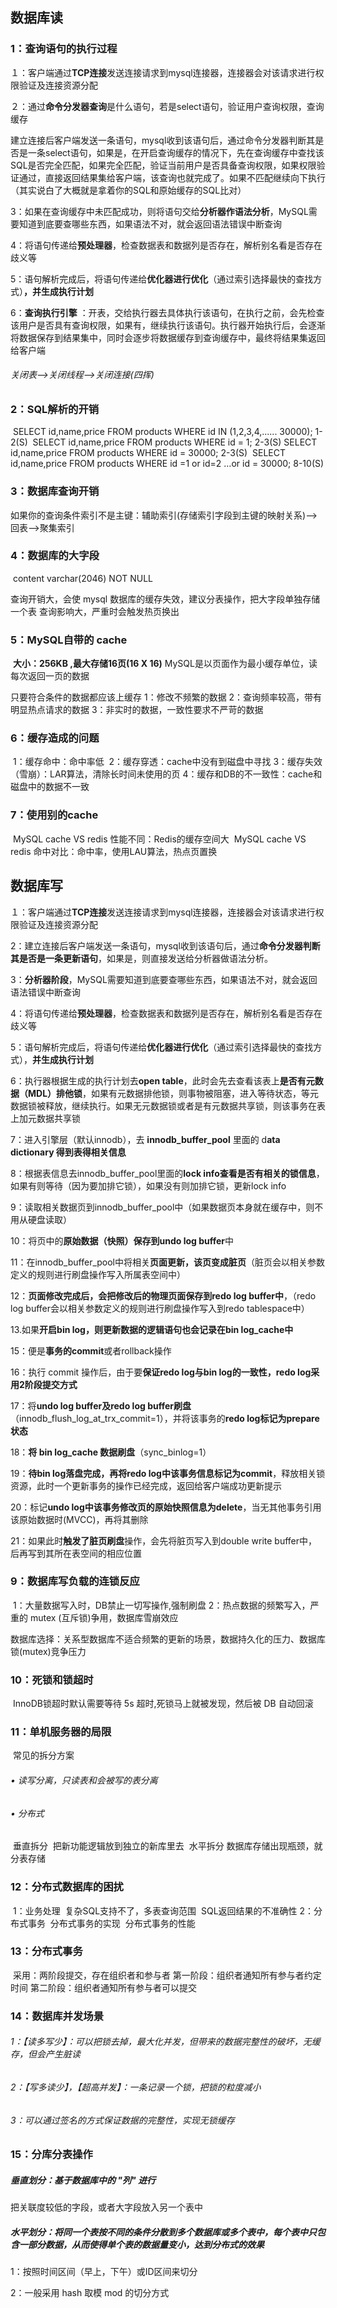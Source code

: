 ## 数据库读

### 1：查询语句的执行过程

１：客户端通过**TCP连接**发送连接请求到mysql连接器，连接器会对该请求进行权限验证及连接资源分配

２：通过**命令分发器查询**是什么语句，若是select语句，验证用户查询权限，查询缓存

建立连接后客户端发送一条语句，mysql收到该语句后，通过命令分发器判断其是否是一条select语句，如果是，在开启查询缓存的情况下，先在查询缓存中查找该SQL是否完全匹配，如果完全匹配，验证当前用户是否具备查询权限，如果权限验证通过，直接返回结果集给客户端，该查询也就完成了。如果不匹配继续向下执行								（其实说白了大概就是拿着你的SQL和原始缓存的SQL比对）

3：如果在查询缓存中未匹配成功，则将语句交给**分析器作语法分析**，MySQL需要知道到底要查哪些东西，如果语法不对，就会返回语法错误中断查询

4：将语句传递给**预处理器**，检查数据表和数据列是否存在，解析别名看是否存在歧义等

5：语句解析完成后，将语句传递给**优化器进行优化**（通过索引选择最快的查找方式）**，并生成执行计划**

6：**查询执行引擎** ：开表，交给执行器去具体执行该语句，在执行之前，会先检查该用户是否具有查询权限，如果有，继续执行该语句。执行器开始执行后，会逐渐将数据保存到结果集中，同时会逐步将数据缓存到查询缓存中，最终将结果集返回给客户端

###### 关闭表-->关闭线程-->关闭连接(四挥)



### 2：SQL解析的开销

​	SELECT	id,name,price FROM products WHERE id IN	(1,2,3,4,......	30000);              1-2(S) 
​	SELECT	id,name,price FROM products WHERE id = 1;				     2-3(S) 
​	SELECT	id,name,price FROM products WHERE id = 30000;				     2-3(S)
​	SELECT	id,name,price FROM products WHERE id =1	or id=2	…or id	= 30000;	     8-10(S)

### 3：数据库查询开销

​	如果你的查询条件索引不是主键：辅助索引(存储索引字段到主键的映射关系)-->回表-->聚集索引

### 4：数据库的大字段

​	content varchar(2046) NOT NULL 

查询开销大，会使 mysql 数据库的缓存失效，建议分表操作，把大字段单独存储一个表
查询影响大，严重时会触发热页换出

### 5：MySQL自带的 cache

​	**大小：256KB ,最大存储16页(16 X 16)**
​	MySQL是以页面作为最小缓存单位，读每次返回一页的数据

  只要符合条件的数据都应该上缓存
	1：修改不频繁的数据
	2：查询频率较高，带有明显热点请求的数据
	3：非实时的数据，一致性要求不严苛的数据
	

### 6：缓存造成的问题

​	1：缓存命中：命中率低
​	2：缓存穿透：cache中没有到磁盘中寻找
​	3：缓存失效（雪崩）：LAR算法，清除长时间未使用的页
​	4：缓存和DB的不一致性：cache和磁盘中的数据不一致

### 7：使用别的cache

​	MySQL cache VS redis 性能不同：Redis的缓存空间大
​	MySQL cache VS redis 命中对比：命中率，使用LAU算法，热点页置换



## 数据库写

１：客户端通过**TCP连接**发送连接请求到mysql连接器，连接器会对该请求进行权限验证及连接资源分配

 2：建立连接后客户端发送一条语句，mysql收到该语句后，通过**命令分发器判断其是否是一条更新语句**，如果是，则直接发送给分析器做语法分析。

 3：**分析器阶段**，MySQL需要知道到底要查哪些东西，如果语法不对，就会返回语法错误中断查询

 4：将语句传递给**预处理器**，检查数据表和数据列是否存在，解析别名看是否存在歧义等

 5：语句解析完成后，将语句传递给**优化器进行优化**（通过索引选择最快的查找方式），**并生成执行计划**

 6：执行器根据生成的执行计划去**open table**，此时会先去查看该表上**是否有元数据（MDL）排他锁**，如果有元数据排他锁，则事物被阻塞，进入等待状态，等元数据锁被释放，继续执行。如果无元数据锁或者是有元数据共享锁，则该事务在表上加元数据共享锁

 7：进入引擎层（默认innodb），去 **innodb_buffer_pool** 里面的 d**ata dictionary 得到表得相关信息**

 8：根据表信息去innodb_buffer_pool里面的**lock info查看是否有相关的锁信息**，如果有则等待（因为要加排它锁），如果没有则加排它锁，更新lock info

 9：读取相关数据页到innodb_buffer_pool中（如果数据页本身就在缓存中，则不用从硬盘读取）

10：将页中的**原始数据（快照）保存到undo log buffer**中

11：在innodb_buffer_pool中将相关**页面更新，该页变成脏页**（脏页会以相关参数定义的规则进行刷盘操作写入所属表空间中）

12：**页面修改完成后，会把修改后的物理页面保存到redo log buffer中**，（redo log buffer会以相关参数定义的规则进行刷盘操作写入到redo tablespace中）

13.如果**开启bin log，则更新数据的逻辑语句也会记录在bin log_cache中**

15：便是**事务的commit**或者rollback操作

16：执行 commit 操作后，由于要**保证redo log与bin log的一致性，redo log采用2阶段提交方式**

17：将**undo log buffer及redo log buffer刷盘**（innodb_flush_log_at_trx_commit=1），并将该事务的**redo log标记为prepare 状态**

18：**将 bin log_cache 数据刷盘**（sync_binlog=1）

19：**待bin log落盘完成，再将redo log中该事务信息标记为commit**，释放相关锁资源，此时一个更新事务的操作已经完成，返回给客户端成功更新提示

20：标记**undo log中该事务修改页的原始快照信息为delete**，当无其他事务引用该原始数据时(MVCC)，再将其删除

21：如果此时**触发了脏页刷盘**操作，会先将脏页写入到double write buffer中，后再写到其所在表空间的相应位置



### 9：数据库写负载的连锁反应

​	1：大量数据写入时，DB禁止一切写操作,强制刷盘
​	2：热点数据的频繁写入，严重的 mutex (互斥锁)争用，数据库雪崩效应

   数据库选择：关系型数据库不适合频繁的更新的场景，数据持久化的压力、数据库锁(mutex)竞争压力

### 10：死锁和锁超时

​	InnoDB锁超时默认需要等待 5s 超时,死锁马上就被发现，然后被  DB 自动回滚
​	

### 11：单机服务器的局限

​	常见的拆分方案

###### 	• 读写分离，只读表和会被写的表分离

###### 	• 分布式

​		垂直拆分
​			把新功能逻辑放到独立的新库里去
​		水平拆分
​			数据库存储出现瓶颈，就分表存储

### 12：分布式数据库的困扰

​	1：业务处理
​		复杂SQL支持不了，多表查询范围
​		SQL返回结果的不准确性
​	2：分布式事务
​		分布式事务的实现
​		分布式事务的性能

### 13：分布式事务

​	采用：两阶段提交，存在组织者和参与者
​	第一阶段：组织者通知所有参与者约定时间
​	第二阶段：组织者通知所有参与者可以提交

### 14：数据库并发场景

######  1：【读多写少】：可以把锁去掉，最大化并发，但带来的数据完整性的破坏，无缓存，但会产生脏读

######  2：【写多读少】，【超高并发】：一条记录一个锁，把锁的粒度减小

######  3：可以通过签名的方式保证数据的完整性，实现无锁缓存



### 15：分库分表操作

##### 垂直划分：基于数据库中的 "列" 进行

把关联度较低的字段，或者大字段放入另一个表中

##### 水平划分：将同一个表按不同的条件分散到多个数据库或多个表中，每个表中只包含一部分数据，从而使得单个表的数据量变小，达到分布式的效果

1：按照时间区间（早上，下午）或ID区间来切分

2：一般采用 hash 取模 mod 的切分方式







